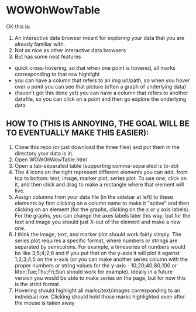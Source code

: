 # WOWOhWowTable

OK this is:
1. An interactive data browser meant for exploring your data that you are already familiar with.
2. Not as nice as other interactive data browsers
3. But has some neat features
  * quick cross-hovering, so that when one point is hovered, all marks corresponding to that row highlight
  * you can have a column that refers to an img url/path, so when you hover over a point you can see that picture (often a graph of underlying data)
  * (haven't got this done yet) you can have a column that refers to another datafile, so you can click on a point and then go explore the underlying data
  
## HOW TO (THIS IS ANNOYING, THE GOAL WILL BE TO EVENTUALLY MAKE THIS EASIER):

1. Clone this repo (or just download the three files) and put them in the directory your data is in.
2. Open WOWOhWowTable.html
3. Open a tab-separated table (supporting comma-separated is to-do)
4. The 4 icons on the right represent different elements you can add, from top to bottom: text, image, marker plot, series plot. To use one, click on it, and then click and drag to make a rectangle where that element will live.
5. Assign columns from your data file (in the sidebar at left) to these elements by first clicking on a column name to make it "active" and then clicking on an element (for the graphs, clicking on the x or y axis labels). For the graphs, you can change the axes labels later this way, but for the text and image you should just X-out of the element and make a new one.
6. I think the image, text, and marker plot should work fairly simply. The series plot requires a specific format, where numbers or strings are separated by semicolons. For example, a timeseries of numbers would be like 3;5;4;2;8 and if you put that on the y-axis it will plot it against 1;2;3;4;5 on the x-axis (or you can make another series column with the proper numbers or string values for the y-axis - 10;20;40;80;100 or Mon;Tue;Thu;Fri;Sun should work for example). Ideally in a future version you would be able to make series on the page, but for now this is the strict format.
7. Hovering should highlight all marks/text/images corresponding to an individual row. Clicking should hold those marks highlighted even after the mouse is taken away
